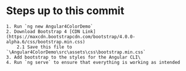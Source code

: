 # Steps up to this commit
    1. Run `ng new Angular4ColorDemo`
    2. Download Bootstrap 4 [CDN Link](https://maxcdn.bootstrapcdn.com/bootstrap/4.0.0-alpha.6/css/bootstrap.min.css)
        2.1 Save this file to `\Angular4ColorDemo\src\assets\css\bootstrap.min.css`
    3. Add bootstrap to the styles for the Angular CLI\
    4. Run `ng serve` to ensure that everything is working as intended